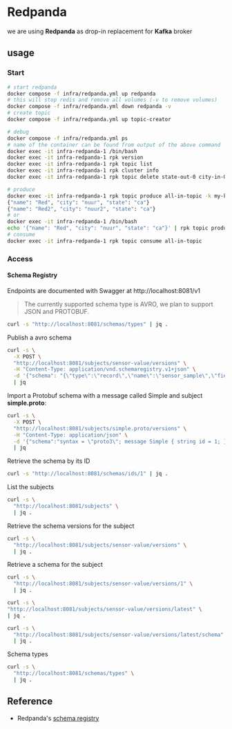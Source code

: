 # Redpanda

we are using **Redpanda** as drop-in replacement for **Kafka** broker

## usage

### Start

```bash
# start redpanda
docker compose -f infra/redpanda.yml up redpanda
# this will stop redis and remove all volumes (-v to remove volumes)
docker compose -f infra/redpanda.yml down redpanda -v 
# create topic
docker compose -f infra/redpanda.yml up topic-creator

# debug
docker compose -f infra/redpanda.yml ps
# name of the container can be found from output of the above command 
docker exec -it infra-redpanda-1 /bin/bash
docker exec -it infra-redpanda-1 rpk version
docker exec -it infra-redpanda-1 rpk topic list
docker exec -it infra-redpanda-1 rpk cluster info
docker exec -it infra-redpanda-1 rpk topic delete state-out-0 city-in-0

# produce
docker exec -it infra-redpanda-1 rpk topic produce all-in-topic -k my-key
{"name": "Red", "city": "nuur", "state": "ca"}
{"name": "Red2", "city": "nuur2", "state": "ca"}
# or
docker exec -it infra-redpanda-1 /bin/bash
echo '{"name": "Red", "city": "nuur", "state": "ca"}' | rpk topic produce all-in-topic -k my-key
# consume
docker exec -it infra-redpanda-1 rpk topic consume all-in-topic
```

### Access

#### Schema Registry

Endpoints are documented with Swagger at http://localhost:8081/v1

> The currently supported schema type is AVRO, we plan to support JSON and PROTOBUF.

```bash
curl -s "http://localhost:8081/schemas/types" | jq .
```
Publish a avro schema

```bash
curl -s \
  -X POST \
  "http://localhost:8081/subjects/sensor-value/versions" \
  -H "Content-Type: application/vnd.schemaregistry.v1+json" \
  -d '{"schema": "{\"type\":\"record\",\"name\":\"sensor_sample\",\"fields\":[{\"name\":\"timestamp\",\"type\":\"long\",\"logicalType\":\"timestamp-millis\"},{\"name\":\"identifier\",\"type\":\"string\",\"logicalType\":\"uuid\"},{\"name\":\"value\",\"type\":\"long\"}]}"}' \
  | jq
```

Import a Protobuf schema with a message called Simple and subject **simple.proto**:

```bash
curl -s \
  -X POST \
  "http://localhost:8081/subjects/simple.proto/versions" \
  -H "Content-Type: application/json" \
  -d '{"schema":"syntax = \"proto3\"; message Simple { string id = 1; }","schemaType":"PROTOBUF"}' \
  | jq
```

Retrieve the schema by its ID

```bash
curl -s "http://localhost:8081/schemas/ids/1" | jq .
```

List the subjects
```bash
curl -s \
  "http://localhost:8081/subjects" \
  | jq .
```

Retrieve the schema versions for the subject

```bash
curl -s \
  "http://localhost:8081/subjects/sensor-value/versions" \
  | jq .
```

Retrieve a schema for the subject
```bash
curl -s \
  "http://localhost:8081/subjects/sensor-value/versions/1" \
  | jq .
```
```bash
curl -s \
"http://localhost:8081/subjects/sensor-value/versions/latest" \
| jq .
```

```bash
curl -s \
  "http://localhost:8081/subjects/sensor-value/versions/latest/schema" \
  | jq .
```

Schema types

```bash
curl -s \
  "http://localhost:8081/schemas/types" \
  | jq .
```


## Reference 
- Redpanda's [schema registry](https://vectorized.io/blog/schema_registry/)
